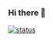 ### Hi there 👋
[![status](https://github-readme-stats.vercel.app/api?username=NJHDev&show_icons=true&title_color=db61a2&text_color=ddd&icon_color=4d99e8&bg_color=0d1117&border_color=fff&border_radius=10)](https://github.com/anuraghazra/github-readme-stats)  
<!--
**NJHdev/NJHDev** is a ✨ _special_ ✨ repository because its `README.md` (this file) appears on your GitHub profile.

Here are some ideas to get you started:

- 🔭 I’m currently working on ...
- 🌱 I’m currently learning ...
- 👯 I’m looking to collaborate on ...
- 🤔 I’m looking for help with ...
- 💬 Ask me about ...
- 📫 How to reach me: ...
- 😄 Pronouns: ...
- ⚡ Fun fact: ...
-->

